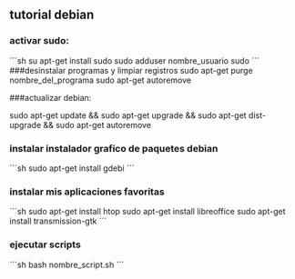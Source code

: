 ## tutorial debian

### activar sudo:

´´´sh
su
apt-get install sudo
sudo adduser nombre_usuario sudo
´´´
###desinstalar programas y limpiar registros
sudo apt-get purge nombre_del_programa
sudo apt-get autoremove

###actualizar debian:

sudo apt-get update && sudo apt-get upgrade && sudo apt-get dist-upgrade && sudo apt-get autoremove


### instalar instalador grafico de paquetes debian

´´´sh
sudo apt-get install gdebi
´´´

### instalar mis aplicaciones favoritas
´´´sh
sudo apt-get install htop
sudo apt-get install libreoffice
sudo apt-get install transmission-gtk
´´´
### ejecutar scripts
´´´sh
bash nombre_script.sh
´´´
